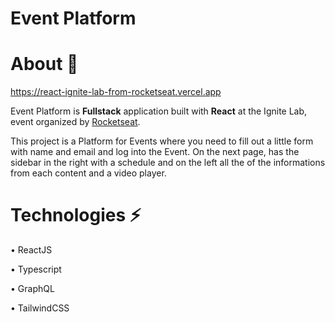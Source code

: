# Event Platform

# About 📝

https://react-ignite-lab-from-rocketseat.vercel.app

Event Platform is **Fullstack** application built with **React** at the Ignite Lab, event organized by [Rocketseat](https://app.rocketseat.com.br).

This project is a Platform for Events where you need to fill out a little form with name and email and log into the Event. On the next page, has the sidebar in the right with a schedule and on the left all the of the informations from each content and a video player.

# Technologies ⚡

• ReactJS

• Typescript

• GraphQL

• TailwindCSS

